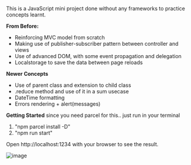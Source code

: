 This is a JavaScript mini project done without any frameworks to practice concepts learnt.

**From Before:**
- Reinforcing MVC model from scratch
- Making use of publisher-subscriber pattern between controller and views
- Use of advanced DOM, with some event propagation and delegation
- Localstorage to save the data between page reloads

**Newer Concepts**
- Use of parent class and extension to child class
- .reduce method and use of it in a sum usecase
- DateTime formatting
- Errors rendering + alert(messages)


**Getting Started**
since you need parcel for this.. just run in your terminal
1. "npm parcel install -D"  
2. "npm run start"  

Open http://localhost:1234 with your browser to see the result.

![image](https://github.com/seanwongeth/Expense-Tracker/assets/118927583/713264aa-ae2c-46b4-8112-9f147c50e7f5)
